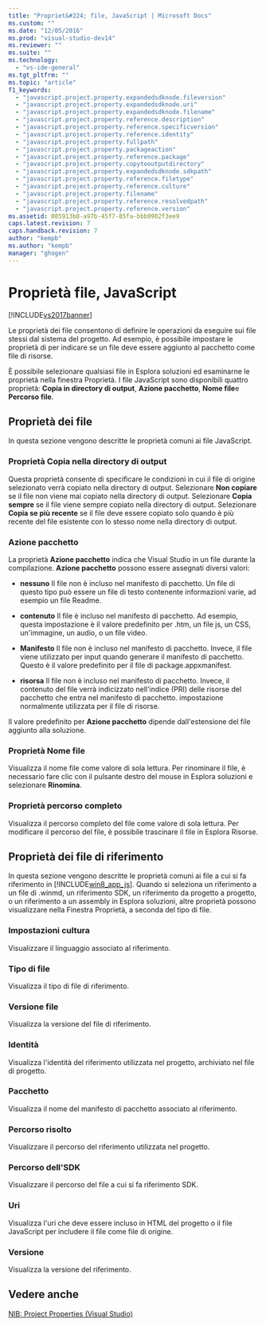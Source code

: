 ```yaml
---
title: "Propriet&#224; file, JavaScript | Microsoft Docs"
ms.custom: ""
ms.date: "12/05/2016"
ms.prod: "visual-studio-dev14"
ms.reviewer: ""
ms.suite: ""
ms.technology: 
  - "vs-ide-general"
ms.tgt_pltfrm: ""
ms.topic: "article"
f1_keywords: 
  - "javascript.project.property.expandedsdknode.fileversion"
  - "javascript.project.property.expandedsdknode.uri"
  - "javascript.project.property.expandedsdknode.filename"
  - "javascript.project.property.reference.description"
  - "javascript.project.property.reference.specificversion"
  - "javascript.project.property.reference.identity"
  - "javascript.project.property.fullpath"
  - "javascript.project.property.packageaction"
  - "javascript.project.property.reference.package"
  - "javascript.project.property.copytooutputdirectory"
  - "javascript.project.property.expandedsdknode.sdkpath"
  - "javascript.project.property.reference.filetype"
  - "javascript.project.property.reference.culture"
  - "javascript.project.property.filename"
  - "javascript.project.property.reference.resolvedpath"
  - "javascript.project.property.reference.version"
ms.assetid: 085913b8-a97b-45f7-85fa-bbb0902f3ee9
caps.latest.revision: 7
caps.handback.revision: 7
author: "kempb"
ms.author: "kempb"
manager: "ghogen"
---
```

# Propriet&#224; file, JavaScript
[!INCLUDE[vs2017banner](../../code-quality/includes/vs2017banner.md)]

Le proprietà dei file consentono di definire le operazioni da eseguire sui file stessi dal sistema del progetto.  Ad esempio, è possibile impostare le proprietà di per indicare se un file deve essere aggiunto al pacchetto come file di risorse.  
  
 È possibile selezionare qualsiasi file in Esplora soluzioni ed esaminarne le proprietà nella finestra Proprietà.  I file JavaScript sono disponibili quattro proprietà: **Copia in directory di output**, **Azione pacchetto**, **Nome file**e **Percorso file**.  
  
## Proprietà dei file  
 In questa sezione vengono descritte le proprietà comuni ai file JavaScript.  
  
### Proprietà Copia nella directory di output  
 Questa proprietà consente di specificare le condizioni in cui il file di origine selezionato verrà copiato nella directory di output.  Selezionare **Non copiare** se il file non viene mai copiato nella directory di output.  Selezionare **Copia sempre** se il file viene sempre copiato nella directory di output.  Selezionare **Copia se più recente** se il file deve essere copiato solo quando è più recente del file esistente con lo stesso nome nella directory di output.  
  
### Azione pacchetto  
 La proprietà **Azione pacchetto** indica che Visual Studio in un file durante la compilazione.  **Azione pacchetto** possono essere assegnati diversi valori:  
  
-   **nessuno** Il file non è incluso nel manifesto di pacchetto.  Un file di questo tipo può essere un file di testo contenente informazioni varie, ad esempio un file Readme.  
  
-   **contenuto** Il file è incluso nel manifesto di pacchetto.  Ad esempio, questa impostazione è il valore predefinito per .htm, un file js, un CSS, un'immagine, un audio, o un file video.  
  
-   **Manifesto** Il file non è incluso nel manifesto di pacchetto.  Invece, il file viene utilizzato per input quando generare il manifesto di pacchetto.  Questo è il valore predefinito per il file di package.appxmanifest.  
  
-   **risorsa** Il file non è incluso nel manifesto di pacchetto.  Invece, il contenuto del file verrà indicizzato nell'indice \(PRI\) delle risorse del pacchetto che entra nel manifesto di pacchetto.  impostazione normalmente utilizzata per il file di risorse.  
  
 Il valore predefinito per **Azione pacchetto** dipende dall'estensione del file aggiunto alla soluzione.  
  
### Proprietà Nome file  
 Visualizza il nome file come valore di sola lettura.  Per rinominare il file, è necessario fare clic con il pulsante destro del mouse in Esplora soluzioni e selezionare **Rinomina**.  
  
### Proprietà percorso completo  
 Visualizza il percorso completo del file come valore di sola lettura.  Per modificare il percorso del file, è possibile trascinare il file in Esplora Risorse.  
  
## Proprietà dei file di riferimento  
 In questa sezione vengono descritte le proprietà comuni ai file a cui si fa riferimento in [!INCLUDE[win8_app_js](../../ide/reference/includes/win8_app_js_md.md)].  Quando si seleziona un riferimento a un file di .winmd, un riferimento SDK, un riferimento da progetto a progetto, o un riferimento a un assembly in Esplora soluzioni, altre proprietà possono visualizzare nella Finestra Proprietà, a seconda del tipo di file.  
  
### Impostazioni cultura  
 Visualizzare il linguaggio associato al riferimento.  
  
### Tipo di file  
 Visualizza il tipo di file di riferimento.  
  
### Versione file  
 Visualizza la versione del file di riferimento.  
  
### Identità  
 Visualizza l'identità del riferimento utilizzata nel progetto, archiviato nel file di progetto.  
  
### Pacchetto  
 Visualizza il nome del manifesto di pacchetto associato al riferimento.  
  
### Percorso risolto  
 Visualizzare il percorso del riferimento utilizzata nel progetto.  
  
### Percorso dell'SDK  
 Visualizzare il percorso del file a cui si fa riferimento SDK.  
  
### Uri  
 Visualizza l'uri che deve essere incluso in HTML del progetto o il file JavaScript per includere il file come file di origine.  
  
### Versione  
 Visualizza la versione del riferimento.  
  
## Vedere anche  
 [NIB: Project Properties \(Visual Studio\)](http://msdn.microsoft.com/it-it/eb4c97ed-f667-4850-98d0-6e2a4d21bbca)